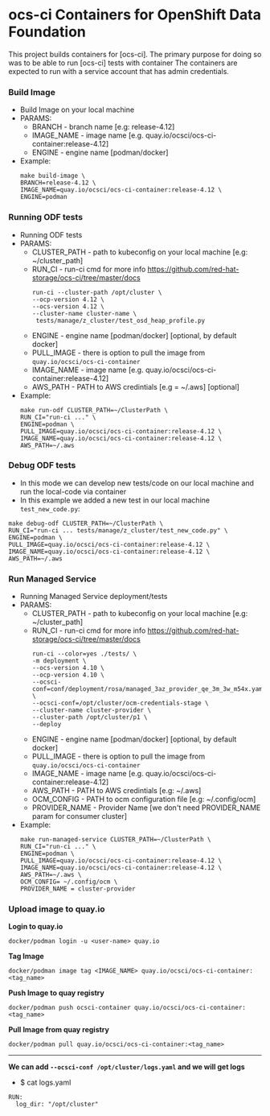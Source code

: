 # ocs-ci Containers for OpenShift Data Foundation

This project builds containers for [ocs-ci].
The primary purpose for doing so was to be able to run [ocs-ci] tests with container
The containers are expected to run with a service account that has admin credentials.

### Build Image
* Build Image on your local machine
* PARAMS:
  * BRANCH - branch name [e.g: release-4.12]
  * IMAGE_NAME - image name [e.g. quay.io/ocsci/ocs-ci-container:release-4.12]
  * ENGINE - engine name [podman/docker]
* Example:
  ```
  make build-image \
  BRANCH=release-4.12 \
  IMAGE_NAME=quay.io/ocsci/ocs-ci-container:release-4.12 \
  ENGINE=podman
  ```

### Running ODF tests
* Running ODF tests
* PARAMS:
  * CLUSTER_PATH - path to kubeconfig on your local machine [e.g: ~/cluster_path]
  * RUN_CI - run-ci cmd for more info https://github.com/red-hat-storage/ocs-ci/tree/master/docs
    ```
    run-ci --cluster-path /opt/cluster \
    --ocp-version 4.12 \
    --ocs-version 4.12 \
    --cluster-name cluster-name \
     tests/manage/z_cluster/test_osd_heap_profile.py
    ```
  * ENGINE - engine name [podman/docker] [optional, by default docker]
  * PULL_IMAGE - there is option to pull the image from `quay.io/ocsci/ocs-ci-container`
  * IMAGE_NAME - image name [e.g. quay.io/ocsci/ocs-ci-container:release-4.12]
  * AWS_PATH - PATH to AWS credintials [e.g = ~/.aws] [optional]
* Example:
  ```
  make run-odf CLUSTER_PATH=~/ClusterPath \
  RUN_CI="run-ci ..." \
  ENGINE=podman \
  PULL_IMAGE=quay.io/ocsci/ocs-ci-container:release-4.12 \
  IMAGE_NAME=quay.io/ocsci/ocs-ci-container:release-4.12 \
  AWS_PATH=~/.aws
  ```

### Debug ODF tests
  * In this mode we can develop new tests/code on our local machine and run the local-code via container
  * In this example we added a new test in our local machine `test_new_code.py`:
  ```
  make debug-odf CLUSTER_PATH=~/ClusterPath \
  RUN_CI="run-ci ... tests/manage/z_cluster/test_new_code.py" \
  ENGINE=podman \
  PULL_IMAGE=quay.io/ocsci/ocs-ci-container:release-4.12 \
  IMAGE_NAME=quay.io/ocsci/ocs-ci-container:release-4.12 \
  AWS_PATH=~/.aws
  ```

### Run Managed Service
* Running Managed Service deployment/tests
* PARAMS:
  * CLUSTER_PATH - path to kubeconfig on your local machine [e.g: ~/cluster_path]
  * RUN_CI - run-ci cmd for more info https://github.com/red-hat-storage/ocs-ci/tree/master/docs
    ```
    run-ci --color=yes ./tests/ \
    -m deployment \
    --ocs-version 4.10 \
    --ocp-version 4.10 \
    --ocsci-conf=conf/deployment/rosa/managed_3az_provider_qe_3m_3w_m54x.yaml \
    --ocsci-conf=/opt/cluster/ocm-credentials-stage \
    --cluster-name cluster-provider \
    --cluster-path /opt/cluster/p1 \
    --deploy
    ```
  * ENGINE - engine name [podman/docker] [optional, by default docker]
  * PULL_IMAGE - there is option to pull the image from `quay.io/ocsci/ocs-ci-container`
  * IMAGE_NAME - image name [e.g. quay.io/ocsci/ocs-ci-container:release-4.12]
  * AWS_PATH - PATH to AWS credintials [e.g: ~/.aws]
  * OCM_CONFIG - PATH to ocm configuration file [e.g: ~/.config/ocm]
  * PROVIDER_NAME - Provider Name [we don't need PROVIDER_NAME param for consumer cluster]
* Example:
  ```
  make run-managed-service CLUSTER_PATH=~/ClusterPath \
  RUN_CI="run-ci ..." \
  ENGINE=podman \
  PULL_IMAGE=quay.io/ocsci/ocs-ci-container:release-4.12 \
  IMAGE_NAME=quay.io/ocsci/ocs-ci-container:release-4.12 \
  AWS_PATH=~/.aws \
  OCM_CONFIG= ~/.config/ocm \
  PROVIDER_NAME = cluster-provider
  ```

### Upload image to quay.io
**Login to quay.io**
```
docker/podman login -u <user-name> quay.io
```

**Tag Image**
```
docker/podman image tag <IMAGE_NAME> quay.io/ocsci/ocs-ci-container:<tag_name>
```

**Push Image to quay registry**
```
docker/podman push ocsci-container quay.io/ocsci/ocs-ci-container:<tag_name>
```

**Pull Image from quay registry**
```
docker/podman pull quay.io/ocsci/ocs-ci-container:<tag_name>
```

******************************************************************************
**We can add `--ocsci-conf /opt/cluster/logs.yaml` and we will get logs**

* $ cat logs.yaml
```
RUN:
  log_dir: "/opt/cluster"
```
